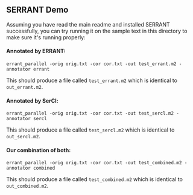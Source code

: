 ## SERRANT Demo

Assuming you have read the main readme and installed SERRANT successfully, you can try running it on the sample text in this directory to make sure it's running properly:

#### Annotated by ERRANT:

`errant_parallel -orig orig.txt -cor cor.txt -out test_errant.m2 -annotator errant`

This should produce a file called `test_errant.m2` which is identical to `out_errant.m2`.

#### Annotated by SerCl:

`errant_parallel -orig orig.txt -cor cor.txt -out test_sercl.m2 -annotator sercl`

This should produce a file called `test_sercl.m2` which is identical to `out_sercl.m2`.

#### Our combination of both:

`errant_parallel -orig orig.txt -cor cor.txt -out test_combined.m2 -annotator combined`

This should produce a file called `test_combined.m2` which is identical to `out_combined.m2`.
